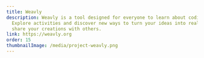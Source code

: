 ```yaml
---
title: Weavly
description: Weavly is a tool designed for everyone to learn about coding.
  Explore activities and discover new ways to turn your ideas into reality and
  share your creations with others.
link: https://weavly.org
order: 15
thumbnailImage: /media/project-weavly.png
---
```

